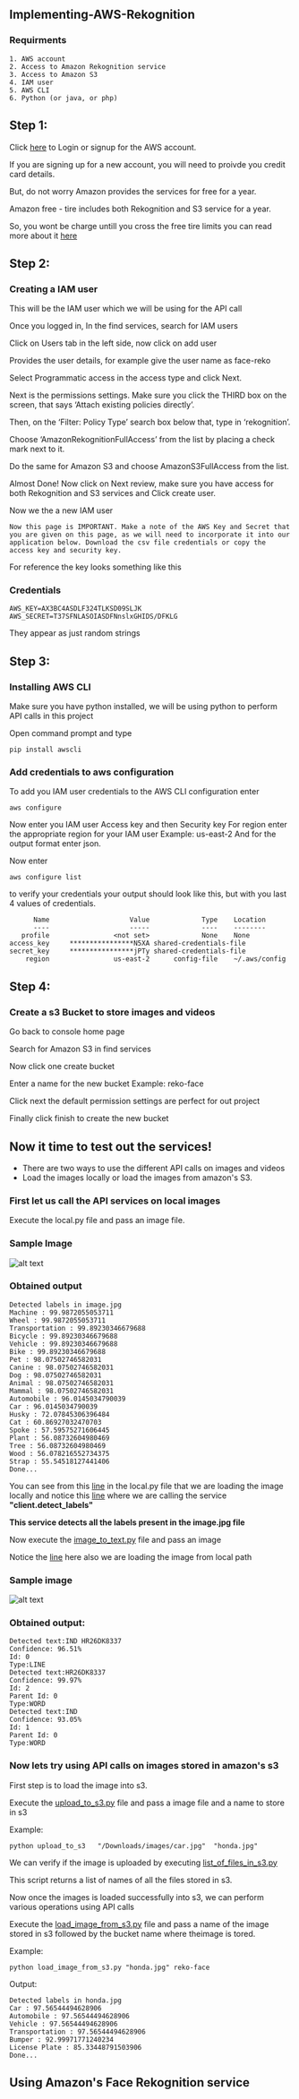## Implementing-AWS-Rekognition
### Requirments
```
1. AWS account 
2. Access to Amazon Rekognition service
3. Access to Amazon S3
4. IAM user
5. AWS CLI
6. Python (or java, or php)
```
## Step 1:

Click [here](https://aws.amazon.com/console/) to Login or signup for the AWS account. 

If you are signing up for a new account, you will need to proivde you credit card details.

But, do not worry Amazon provides the services for free for a year.

Amazon free - tire includes both Rekognition and S3 service for a year. 

So, you wont be charge untill you cross the free tire limits you can read more about it [here](https://aws.amazon.com/free/?sc_channel=PS&sc_campaign=acquisition_US&sc_publisher=google&sc_medium=ACQ-P%7CPS-GO%7CBrand%7CDesktop%7CSU%7CCore%7CCore%7CUS%7CEN%7CText&sc_content=Brand_Free_e&sc_detail=aws%20free%20tier&sc_category=Core&sc_segment=293614486743&sc_matchtype=e&sc_country=US&s_kwcid=AL!4422!3!293614486743!e!!g!!aws%20free%20tier&ef_id=EAIaIQobChMIi7Dozsua3wIVBglpCh0U6wR5EAAYASAAEgJiMfD_BwE:G:s)

## Step 2:

### Creating a IAM user

This will be the IAM user which we will be using for the API call

Once you logged in, In the find services, search for IAM users

Click on Users tab in the left side, now click on add user

Provides the user details, for example give the user name as face-reko

Select Programmatic access in the access type and click Next.

Next is the permissions settings. Make sure you click the THIRD box on the screen, that says ‘Attach existing policies directly’.

Then, on the ‘Filter: Policy Type’ search box below that, type in ‘rekognition’.

Choose ‘AmazonRekognitionFullAccess’ from the list by placing a check mark next to it.

Do the same for Amazon S3 and choose AmazonS3FullAccess from the list.

Almost Done! Now click on Next review, make sure you have access for both Rekognition and S3 services and Click create user.

Now we the a new IAM user
```
Now this page is IMPORTANT. Make a note of the AWS Key and Secret that you are given on this page, as we will need to incorporate it into our application below. Download the csv file credentials or copy the access key and security key.
```
For reference the key looks something like this
### Credentials
```
AWS_KEY=AX3BC4ASDLF324TLKSD09SLJK
AWS_SECRET=T37SFNLASOIASDFNnslxGHIDS/DFKLG
```
They appear as just random strings

## Step 3:

### Installing AWS CLI

Make sure you have python installed, we will be using python to perform API calls in this project

Open command prompt and type
```
pip install awscli
```
### Add credentials to aws configuration 

To add you IAM user credentials to the AWS CLI configuration enter
```
aws configure
```
Now enter you IAM user Access key and then Security key
For region enter the appropriate region for your IAM user Example: us-east-2
And for the output format enter json.

Now enter 
```
aws configure list 
```
to verify your credentials your output should look like this, but with you last 4 values of credentials.

```
      Name                    Value             Type    Location
      ----                    -----             ----    --------
   profile                <not set>             None    None
access_key     ****************N5XA shared-credentials-file
secret_key     ****************jPTy shared-credentials-file
    region                us-east-2      config-file    ~/.aws/config
```
## Step 4:
### Create a s3 Bucket to store images and videos

Go back to console home page

Search for Amazon S3 in find services 

Now click one create bucket

Enter a name for the new bucket Example: reko-face

Click next the default permission settings are perfect for out project

Finally click finish to create the new bucket


## Now it time to test out the services!

- There are two ways to use the different API calls  on images and videos
- Load the images locally or load the images from amazon's S3.

### First let us call the API services on local images

Execute the local.py file and pass an image file.

### Sample Image
![alt text](https://github.com/santoshmn26/AWS-Rekognition/blob/master/Face-Rekognition/image.jpg)

### Obtained output
```
Detected labels in image.jpg
Machine : 99.9872055053711
Wheel : 99.9872055053711
Transportation : 99.89230346679688
Bicycle : 99.89230346679688
Vehicle : 99.89230346679688
Bike : 99.89230346679688
Pet : 98.07502746582031
Canine : 98.07502746582031
Dog : 98.07502746582031
Animal : 98.07502746582031
Mammal : 98.07502746582031
Automobile : 96.0145034790039
Car : 96.0145034790039
Husky : 72.07845306396484
Cat : 60.86927032470703
Spoke : 57.59575271606445
Plant : 56.08732604980469
Tree : 56.08732604980469
Wood : 56.078216552734375
Strap : 55.54518127441406
Done...
```

You can see from this [line](https://github.com/santoshmn26/AWS-Rekognition/blob/a24bdc7c7f949783592d3bfc5f655c8cbc71d054/Face-Rekognition/local.py#L5) in the local.py file that we are loading the image locally and notice this [line](https://github.com/santoshmn26/AWS-Rekognition/blob/a24bdc7c7f949783592d3bfc5f655c8cbc71d054/Face-Rekognition/local.py#L9) where we are calling the service **"client.detect_labels"**


**This service detects all the labels present in the image.jpg file**

Now execute the [image_to_text.py](https://github.com/santoshmn26/AWS-Rekognition/blob/master/Face-Rekognition/image_to_text.py) file and pass an image

Notice the [line](https://github.com/santoshmn26/AWS-Rekognition/blob/a24bdc7c7f949783592d3bfc5f655c8cbc71d054/Face-Rekognition/image_to_text.py#L6) here also we are loading the image from local path

### Sample image
![alt text](https://github.com/santoshmn26/AWS-Rekognition/blob/master/Face-Rekognition/car.jpg)

### Obtained output:
```
Detected text:IND HR26DK8337
Confidence: 96.51%
Id: 0
Type:LINE
Detected text:HR26DK8337
Confidence: 99.97%
Id: 2
Parent Id: 0
Type:WORD
Detected text:IND
Confidence: 93.05%
Id: 1
Parent Id: 0
Type:WORD
```
### Now lets try using API calls on images stored in amazon's s3

First step is to load the image into s3.

Execute the [upload_to_s3.py](https://github.com/santoshmn26/AWS-Rekognition/blob/master/Face-Rekognition/upload_to_s3.py) file and pass a image file and a name to store in s3

Example:
```
python upload_to_s3   "/Downloads/images/car.jpg"  "honda.jpg"
```

We can verify if the image is uploaded by executing [list_of_files_in_s3.py](https://github.com/santoshmn26/AWS-Rekognition/blob/master/Face-Rekognition/list_of_files_in_s3.py)

This script returns a list of names of all the files stored in s3.

Now once the images is loaded successfully into s3, we can perform various operations using API calls

Execute the [load_image_from_s3.py](https://github.com/santoshmn26/AWS-Rekognition/blob/master/Face-Rekognition/load_image_from_s3.py) file and pass a name of the image stored in s3 followed by the bucket name where theimage is tored.

Example:
```
python load_image_from_s3.py "honda.jpg" reko-face
```

Output:
```
Detected labels in honda.jpg
Car : 97.56544494628906
Automobile : 97.56544494628906
Vehicle : 97.56544494628906
Transportation : 97.56544494628906
Bumper : 92.99971771240234
License Plate : 85.33448791503906
Done...
```

## Using Amazon's Face Rekognition service















